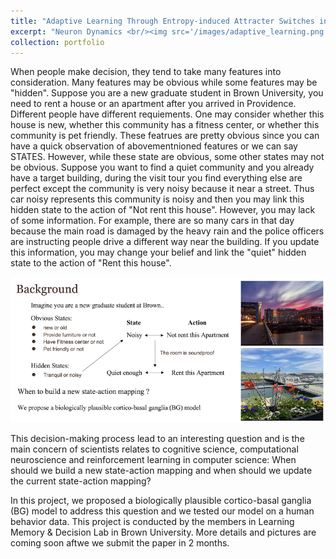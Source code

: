 ```yaml
---
title: "Adaptive Learning Through Entropy-induced Attracter Switches in Recurrent Neural Network"
excerpt: "Neuron Dynamics <br/><img src='/images/adaptive_learning.png'>"
collection: portfolio
---
```


When people make decision, they tend to take many features into consideration. Many features may be obvious while some features may be "hidden". Suppose you are a new graduate student in Brown University, you need to rent a house or an apartment after you arrived in Providence. Different people have different requiements. One may consider whether this house is new, whether this community has a fitness center, or whether this community is pet friendly. These featrues are pretty obvious since you can have a quick observation of abovementnioned features or we can say STATES. However, while these state are obvious, some other states may not be obvious. Suppose you want to find a quiet community and you already have a target building, during the visit tour you find everything else are perfect except the community is very noisy because it near a street. Thus car noisy represents this community is noisy and then you may link this hidden state to the action of "Not rent this house". However, you may lack of some information. For example, there are so many cars in that day because the main road is damaged by the heavy rain and the police officers are instructing people drive a different way near the building. If you update this information, you may change your belief and link the "quiet" hidden state to the action of "Rent this house". 

![pictures not found](/images/bg_adaptive_lr.png "Background")

This decision-making process lead to an interesting question and is the main concern of scientists relates to cognitive science, computational neuroscience and reinforcement learning in computer science: When should we build a new state-action mapping and when should we update the current state-action mapping?

In this project, we proposed a biologically plausible cortico-basal ganglia (BG) model to address this question and we tested our model on a human behavior data. This project is conducted by the members in Learning Memory & Decision Lab in Brown University. More details and pictures are coming soon aftwe we submit the paper in 2 months.